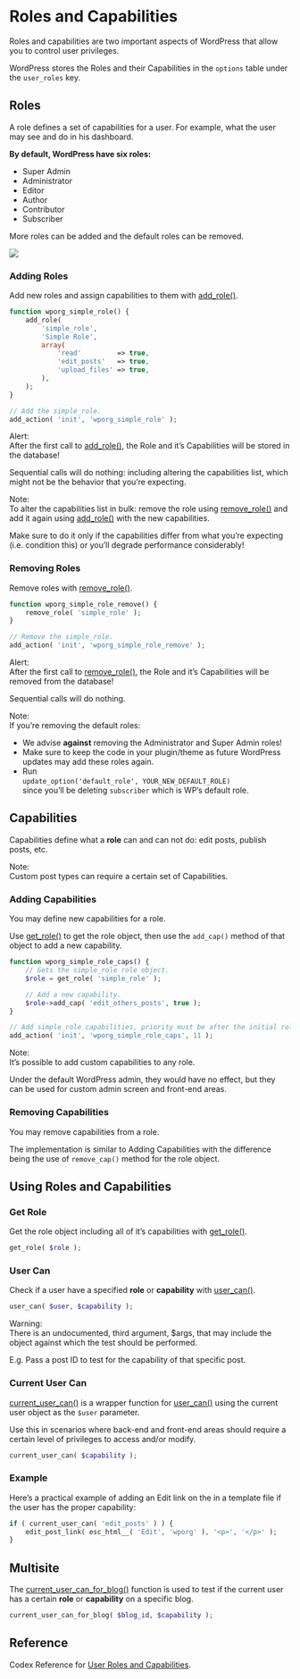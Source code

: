 # Roles and Capabilities

Roles and capabilities are two important aspects of WordPress that allow you to control user privileges.

WordPress stores the Roles and their Capabilities in the `options` table under the `user_roles` key.

## Roles

A role defines a set of capabilities for a user. For example, what the user may see and do in his dashboard.

**By default, WordPress have six roles:**

*   Super Admin
*   Administrator
*   Editor
*   Author
*   Contributor
*   Subscriber

More roles can be added and the default roles can be removed.

![](https://developer.wordpress.org/files/2014/09/wp-roles.png)

### Adding Roles

Add new roles and assign capabilities to them with [add\_role()](https://developer.wordpress.org/reference/functions/add_role/).

```php
function wporg_simple_role() {
	add_role(
		'simple_role',
		'Simple Role',
		array(
			'read'         => true,
			'edit_posts'   => true,
			'upload_files' => true,
		),
	);
}

// Add the simple_role.
add_action( 'init', 'wporg_simple_role' );
```

Alert:  
After the first call to [add\_role()](https://developer.wordpress.org/reference/functions/add_role/), the Role and it’s Capabilities will be stored in the database!

Sequential calls will do nothing: including altering the capabilities list, which might not be the behavior that you’re expecting.

Note:  
To alter the capabilities list in bulk: remove the role using [remove\_role()](https://developer.wordpress.org/reference/functions/remove_role/) and add it again using [add\_role()](https://developer.wordpress.org/reference/functions/add_role/) with the new capabilities.

Make sure to do it only if the capabilities differ from what you’re expecting (i.e. condition this) or you’ll degrade performance considerably!

### Removing Roles

Remove roles with [remove\_role()](https://developer.wordpress.org/reference/functions/remove_role/).

```php
function wporg_simple_role_remove() {
	remove_role( 'simple_role' );
}

// Remove the simple_role.
add_action( 'init', 'wporg_simple_role_remove' );
```

Alert:  
After the first call to [remove\_role()](https://developer.wordpress.org/reference/functions/remove_role/), the Role and it’s Capabilities will be removed from the database!

Sequential calls will do nothing.

Note:  
If you’re removing the default roles:

*   We advise **against** removing the Administrator and Super Admin roles!
*   Make sure to keep the code in your plugin/theme as future WordPress updates may add these roles again.
*   Run  
    `update_option('default_role', YOUR_NEW_DEFAULT_ROLE)`  
    since you’ll be deleting `subscriber` which is WP’s default role.

## Capabilities

Capabilities define what a **role** can and can not do: edit posts, publish posts, etc.

Note:  
Custom post types can require a certain set of Capabilities.

### Adding Capabilities

You may define new capabilities for a role.

Use [get\_role()](https://developer.wordpress.org/reference/functions/get_role/) to get the role object, then use the `add_cap()` method of that object to add a new capability.

```php
function wporg_simple_role_caps() {
	// Gets the simple_role role object.
	$role = get_role( 'simple_role' );

	// Add a new capability.
	$role->add_cap( 'edit_others_posts', true );
}

// Add simple_role capabilities, priority must be after the initial role definition.
add_action( 'init', 'wporg_simple_role_caps', 11 );
```

Note:  
It’s possible to add custom capabilities to any role.

Under the default WordPress admin, they would have no effect, but they can be used for custom admin screen and front-end areas.

### Removing Capabilities

You may remove capabilities from a role.

The implementation is similar to Adding Capabilities with the difference being the use of `remove_cap()` method for the role object.

## Using Roles and Capabilities

### Get Role

Get the role object including all of it’s capabilities with [get\_role()](https://developer.wordpress.org/reference/functions/get_role/).

```php
get_role( $role );
```

### User Can

Check if a user have a specified **role** or **capability** with [user\_can()](https://developer.wordpress.org/reference/functions/user_can/).

```php
user_can( $user, $capability );
```

Warning:  
There is an undocumented, third argument, $args, that may include the object against which the test should be performed.

E.g. Pass a post ID to test for the capability of that specific post.

### Current User Can

[current\_user\_can()](https://developer.wordpress.org/reference/functions/current_user_can/) is a wrapper function for [user\_can()](https://developer.wordpress.org/reference/functions/user_can/) using the current user object as the `$user` parameter.

Use this in scenarios where back-end and front-end areas should require a certain level of privileges to access and/or modify.

```php
current_user_can( $capability );
```

### Example

Here’s a practical example of adding an Edit link on the in a template file if the user has the proper capability:

```php
if ( current_user_can( 'edit_posts' ) ) {
	edit_post_link( esc_html__( 'Edit', 'wporg' ), '<p>', '</p>' );
}
```

## Multisite

The [current\_user\_can\_for\_blog()](https://developer.wordpress.org/reference/functions/current_user_can_for_blog/) function is used to test if the current user has a certain **role** or **capability** on a specific blog.

```php
current_user_can_for_blog( $blog_id, $capability );
```

## Reference

Codex Reference for [User Roles and Capabilities](https://wordpress.org/support/article/roles-and-capabilities/).